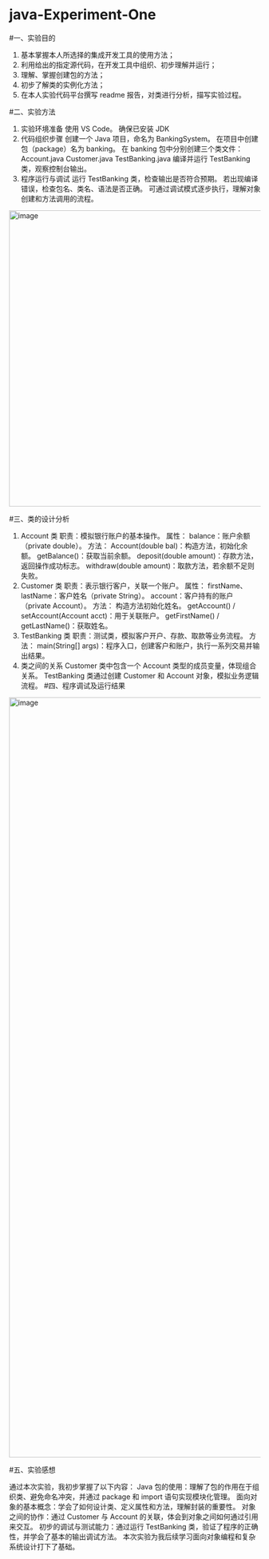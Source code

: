 # java-Experiment-One
#一、实验目的
1. 基本掌握本人所选择的集成开发工具的使用方法；
2. 利用给出的指定源代码，在开发工具中组织、初步理解并运行；
3. 理解、掌握创建包的方法；
4. 初步了解类的实例化方法；
5. 在本人实验代码平台撰写 readme 报告，对类进行分析，描写实验过程。

#二、实验方法
1. 实验环境准备
使用  VS Code。
确保已安装 JDK
2. 代码组织步骤
创建一个 Java 项目，命名为 BankingSystem。
在项目中创建包（package）名为 banking。
在 banking 包中分别创建三个类文件：
Account.java
Customer.java
TestBanking.java
编译并运行 TestBanking 类，观察控制台输出。
3. 程序运行与调试
运行 TestBanking 类，检查输出是否符合预期。
若出现编译错误，检查包名、类名、语法是否正确。
可通过调试模式逐步执行，理解对象创建和方法调用的流程。
<img width="519" height="593" alt="image" src="https://github.com/user-attachments/assets/c4a49bee-0aa9-44fc-83e2-b7c199164a3c" />


#三、类的设计分析
1. Account 类
职责：模拟银行账户的基本操作。
属性：
balance：账户余额（private double）。
方法：
Account(double bal)：构造方法，初始化余额。
getBalance()：获取当前余额。
deposit(double amount)：存款方法，返回操作成功标志。
withdraw(double amount)：取款方法，若余额不足则失败。
2. Customer 类
职责：表示银行客户，关联一个账户。
属性：
firstName、lastName：客户姓名（private String）。
account：客户持有的账户（private Account）。
方法：
构造方法初始化姓名。
getAccount() / setAccount(Account acct)：用于关联账户。
getFirstName() / getLastName()：获取姓名。
3. TestBanking 类
职责：测试类，模拟客户开户、存款、取款等业务流程。
方法：
main(String[] args)：程序入口，创建客户和账户，执行一系列交易并输出结果。
4. 类之间的关系
Customer 类中包含一个 Account 类型的成员变量，体现组合关系。
TestBanking 类通过创建 Customer 和 Account 对象，模拟业务逻辑流程。
#四、程序调试及运行结果
<img width="2559" height="1522" alt="image" src="https://github.com/user-attachments/assets/e728dc64-817c-4c64-bf67-9d07b37fa4f7" />

#五、实验感想

通过本次实验，我初步掌握了以下内容：
Java 包的使用：理解了包的作用在于组织类、避免命名冲突，并通过 package 和 import 语句实现模块化管理。
面向对象的基本概念：学会了如何设计类、定义属性和方法，理解封装的重要性。
对象之间的协作：通过 Customer 与 Account 的关联，体会到对象之间如何通过引用来交互。
初步的调试与测试能力：通过运行 TestBanking 类，验证了程序的正确性，并学会了基本的输出调试方法。
本次实验为我后续学习面向对象编程和复杂系统设计打下了基础。
